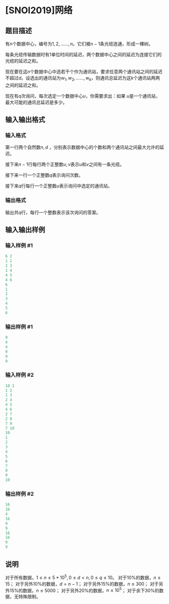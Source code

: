 # [SNOI2019]网络

## 题目描述

有$n$个数据中心，编号为$1,2,……,n$。它们被$n-1$条光缆连通，形成一棵树。

每条光缆传输数据时有$1$单位时间的延迟，两个数据中心之间的延迟为连接它们的光缆的延迟之和。

现在要在这$n$个数据中心中选若干个作为通讯站，要求任意两个通讯站之间的延迟不超过$d$。设选出的通讯站为${w_1,w_2,……,w_k}$，则通讯总延迟为这$k$个通讯站两两之间的延迟之和。

现在有$q$次询问，每次选定一个数据中心$u$，你需要求出：如果 $u$是一个通讯站，最大可能的通讯总延迟是多少。

## 输入输出格式

### 输入格式

第一行两个自然数$n,d$ ，分别表示数据中心的个数和两个通讯站之间最大允许的延迟。

接下来$n-1$行每行两个正整数$u,v$表示$u$和$v$之间有一条光缆。

接下来一行一个正整数$q$表示询问次数。

接下来$q$行每行一个正整数$u$表示询问中选定的通讯站。

### 输出格式

输出共$q$行，每行一个整数表示该次询问的答案。

## 输入输出样例

### 输入样例 #1

```cpp
6 2
1 2
2 3
1 4
4 5
4 6
6
1
2
3
4
5
6
```


### 输出样例 #1

```cpp
9
4
4
9
9
9
```


### 输入样例 #2

```cpp
10 2
1 2
1 3
2 4
4 5
4 6
2 7
2 8
7 9
7 10
10
1
2
3
4
5
6
7
8
9
10
```


### 输出样例 #2

```cpp
16
16
4
16
9
9
16
16
9
9
```


## 说明

对于所有数据，$1 \leq n \leq 5*10^5 , 0 \leq d<n , 0 \leq q \leq 10$。 对于10%的数据，$n \leq 15$； 对于另外10%的数据，$d=n-1$； 对于另外15%的数据，$n \leq 300$； 对于另外15%的数据，$n \leq 5000$； 对于另外20%的数据，$n \leq 10^5$； 对于余下30%的数据，无特殊限制。

